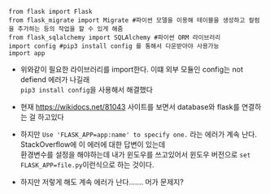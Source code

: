 ```
from flask import Flask 
from flask_migrate import Migrate #파이썬 모델을 이용해 테이블을 생성하고 컬럼을 추가하는 등의 작업을 할 수 있게 해줌
from flask_sqlalchemy import SQLAlchemy #파이썬 ORM 라이브러리
import config #pip3 install config 를 통해서 다운받아야 사용가능
import app
```
- 위와같이 필요한 라이브러리를 import한다. 이떄 외부 모듈인 config는 not defiend 에러가 나길래  
``pip3 install config``을 사용해서 해결했다

- 현재 https://wikidocs.net/81043 사이트를 보면서 database와 flask를 연결하는 걸 하고있다  
- 하지만 ```Use 'FLASK_APP=app:name' to specify one.``` 라는 에러가 계속 난다. StackOverflow에 이 에러에 대한 답변이 있는데    
환경변수를 설정을 해야하는데 내가 윈도우를 쓰고있어서 윈도우 버전으로 ```set FLASK_APP=file.py```이런식으로 하는 것이다.
- 하지만 저렇게 해도 계속 에러가 난다....... 머가 문제지? 

